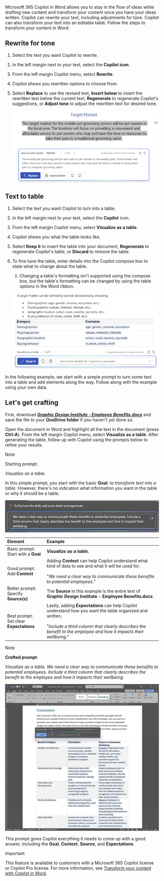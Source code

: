 
Microsoft 365 Copilot in Word allows you to stay in the flow of ideas while drafting new content and transform your content once you have your ideas written. Copilot can rewrite your text, including adjustments for tone. Copilot can also transform your text into an editable table. Follow the steps to transform your content in Word:

## Rewrite for tone

1. Select the text you want Copilot to rewrite.

1. In the left margin next to your text, select the **Copilot icon**.

1. From the left margin Copilot menu, select **Rewrite**.

1. Copilot shows you rewritten options to choose from.

1. Select **Replace** to use the revised text, **Insert below** to insert the rewritten text below the current text, **Regenerate** to regenerate Copilot's suggestions, or **Adjust tone** to adjust the rewritten text for desired tone.

    ![Screenshot of Copilot in Word with rewrite text suggestions and options.](../media/copilot-rewrite-word.png)

## Text to table

1. Select the text you want Copilot to turn into a table.

1. In the left margin next to your text, select the **Copilot** icon.

1. From the left margin Copilot menu, select **Visualize as a table**.

1. Copilot shows you what the table looks like.

1. Select **Keep it** to insert the table into your document, **Regenerate** to regenerate Copilot's table, or **Discard** to remove the table.

1. To fine tune the table, enter details into the Copilot compose box to state what to change about the table.

    1. Changing a table's formatting isn't supported using the compose box, but the table's formatting can be changed by using the table options in the Word ribbon.

    ![Screenshot of Copilot in Word showing the text to table capability.](../media/copilot-visualize-table-word.png)

In the following example, we start with a simple prompt to turn some text into a table and add elements along the way. Follow along with the example using your own data.

## Let's get crafting

First, download **_[Graphic Design Institute - Employee Benefits.docx](https://go.microsoft.com/fwlink/?linkid=2268825)_** and save the file to your **OneDrive folder** if you haven't yet done so.

Open the document in Word and highlight all the text in the document (press **Ctrl-A**). From the left margin Copilot menu, select **Visualize as a table**. After generating the table, follow up with Copilot using the prompts below to refine your results.

> [!NOTE]
> Starting prompt:
>
> _Visualize as a table._

In this simple prompt, you start with the basic **Goal**: _to transform text into a table._ However, there's no indication what information you want in the table or why it should be a table.

[![Screenshot the Copilot in Word working on transforming text to table.](../media/copilot-visualize-table-word-example.png)](../media/copilot-visualize-table-word-example.png#lightbox)

| Element | Example |
| :------ | :------- |
| Basic prompt: <br>Start with a **Goal** | **_Visualize as a table._** |
| Good prompt: <br>Add **Context** | Adding **Context** can help Copilot understand what kind of data to see and what it will be used for.<br><br>"_We need a clear way to communicate these benefits to potential employees._" |
| Better prompt: <br>Specify **Source(s)** | The **Source** in this example is the entire text of **Graphic Design Institute - Employee Benefits.docx**. |
| Best prompt: <br>Set clear **Expectations** | Lastly, adding **Expectations** can help Copilot understand how you want the table organized and written.<br><br>"_Include a third column that clearly describes the benefit to the employee and how it impacts their wellbeing._" |

> [!NOTE]
> **Crafted prompt**:
>
> _Visualize as a table. We need a clear way to communicate these benefits to potential employees. Include a third column that clearly describes the benefit to the employee and how it impacts their wellbeing._

[![Screenshot the crafted prompt results against the sample document using Copilot in Word.](../media/copilot-visualize-table-word-results.png)](../media/copilot-visualize-table-word-results.png#lightbox)

This prompt gives Copilot everything it needs to come up with a good answer, including the **Goal**, **Context**, **Source**, and **Expectations**.

> [!Important]
> This feature is available to customers with a Microsoft 365 Copilot license or Copilot Pro license. For more information, see [Transform your content with Copilot in Word](https://support.microsoft.com/office/transform-your-content-with-copilot-in-word-923d9763-f896-4da7-8a3f-5b12c3bfc475).